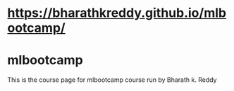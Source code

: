 # https://bharathkreddy.github.io/mlbootcamp/
# mlbootcamp
This is the course page for mlbootcamp course run by Bharath k. Reddy 
